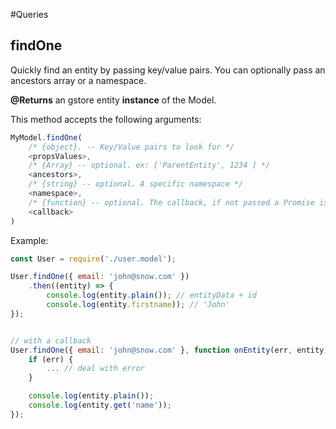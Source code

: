 #Queries

## findOne

Quickly find an entity by passing key/value pairs. You can optionally pass an ancestors array or a namespace.

**@Returns** an gstore entity **instance** of the Model.

This method accepts the following arguments:

```js
MyModel.findOne(
    /* {object}. -- Key/Value pairs to look for */
    <propsValues>,
    /* {Array} -- optional. ex: ['ParentEntity', 1234 ] */
    <ancestors>,
    /* {string} -- optional. A specific namespace */
    <namespace>,
    /* {function} -- optional. The callback, if not passed a Promise is returned */
    <callback>
)
```

Example:
```js
const User = require('./user.model');

User.findOne({ email: 'john@snow.com' })
    .then((entity) => {
        console.log(entity.plain()); // entityData + id
        console.log(entity.firstname)); // 'John'
});


// with a callback
User.findOne({ email: 'john@snow.com' }, function onEntity(err, entity) {
    if (err) {
        ... // deal with error
    }

    console.log(entity.plain());
    console.log(entity.get('name'));
});

```